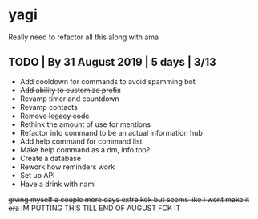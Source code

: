 # yagi

Really need to refactor all this along with ama

 TODO | By 31 August 2019 | 5 days | 3/13
 -----------------------------------------
 * Add cooldown for commands to avoid spamming bot
 * ~~Add ability to customize prefix~~
 * ~~Revamp timer and countdown~~
 * Revamp contacts
 * ~~Remove legacy code~~
 * Rethink the amount of use for mentions
 * Refactor info command to be an actual information hub
 * Add help command for command list
 * Make help command as a dm, info too?
 * Create a database
 * Rework how reminders work
 * Set up API
 * Have a drink with nami


~~giving myself a couple more days extra kek but seems like I wont make it orz~~ IM PUTTING THIS TILL END OF AUGUST FCK IT
